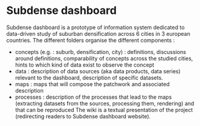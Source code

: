 # Subdense dashboard

Subdense dashboard is a prototype of information system dedicated to data-driven study of suburban densification across 6 cities in 3 european countries.
The different folders organise the different components :
- concepts (e.g. : suburb, densification, city) : definitions, discussions around definitions, comparability of concepts across the studied cities, hints to which kind of data exist to observe the concept
- data : description of data sources (aka data products, data series) relevant to the dashboard, description of specific datasets.
- maps : maps that will compose the patchwork and associated description
- processes : description of the processes that lead to the maps (extracting datasets from the sources, processing them, rendering) and that can be reproduced 
The wiki is a textual presentation of the project (redirecting readers to Subdense dashboard website).
